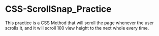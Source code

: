 # CSS-ScrollSnap_Practice
This practice is a CSS Method that will scroll the page whenever the user scrolls it, and it will scroll 100 view height to the next whole every time.

